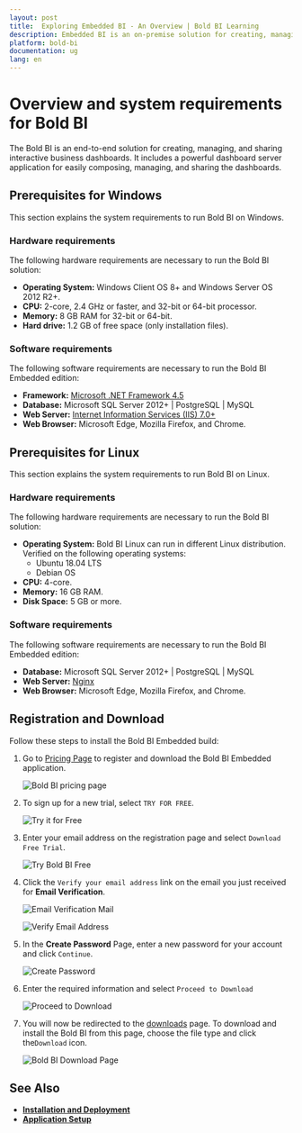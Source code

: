 ```yaml
---
layout: post
title:  Exploring Embedded BI - An Overview | Bold BI Learning
description: Embedded BI is an on-premise solution for creating, managing and sharing interactive business dashboards.
platform: bold-bi
documentation: ug
lang: en
---
```


# Overview and system requirements for Bold BI

The Bold BI is an end-to-end solution for creating, managing, and sharing interactive business dashboards. It includes a powerful dashboard server application for easily composing, managing, and sharing the dashboards.

## Prerequisites for Windows

This section explains the system requirements to run Bold BI on Windows. 

### Hardware requirements
     
The following hardware requirements are necessary to run the Bold BI solution:
* **Operating System:**  Windows Client OS 8+ and Windows Server OS 2012 R2+.
* **CPU:** 2-core, 2.4 GHz or faster, and 32-bit or 64-bit processor.
* **Memory:** 8 GB RAM for 32-bit or 64-bit.
* **Hard drive:** 1.2 GB of free space (only installation files).

### Software requirements

The following software requirements are necessary to run the Bold BI Embedded edition:
* **Framework:** [Microsoft .NET Framework 4.5](https://www.microsoft.com/en-in/download/details.aspx?id=30653)
* **Database:** Microsoft SQL Server 2012+ \| PostgreSQL \| MySQL
* **Web Server:** [Internet Information Services (IIS) 7.0+](https://en.wikipedia.org/wiki/Internet_Information_Services)
* **Web Browser:** Microsoft Edge, Mozilla Firefox, and Chrome.

## Prerequisites for Linux

This section explains the system requirements to run Bold BI on Linux. 

### Hardware requirements
     
The following hardware requirements are necessary to run the Bold BI solution:

* **Operating System:**  Bold BI Linux can run in different Linux distribution. Verified on the following operating systems:
    * Ubuntu 18.04 LTS
    * Debian OS
* **CPU:** 4-core.
* **Memory:** 16 GB RAM.
* **Disk Space:** 5 GB or more.

### Software requirements

The following software requirements are necessary to run the Bold BI Embedded edition:
* **Database:** Microsoft SQL Server 2012+ | PostgreSQL | MySQL
* **Web Server:** [Nginx](https://docs.microsoft.com/en-us/aspnet/core/host-and-deploy/linux-nginx?view=aspnetcore-3.1#install-nginx)
* **Web Browser:** Microsoft Edge, Mozilla Firefox, and Chrome.

## Registration and Download

Follow these steps to install the Bold BI Embedded build:

1. Go to <a href="https://www.boldbi.com/pricing" target="_blank">Pricing Page</a> to register and download the Bold BI Embedded application.

    ![Bold BI pricing page](/static/assets/installation-and-deployment/embedded-edition-overview-images/bold-bi-pricing-page.png)
 
2. To sign up for a new trial, select `TRY FOR FREE`.

    ![Try it for Free](/static/assets/installation-and-deployment/embedded-edition-overview-images/try-for-free.png)

3. Enter your email address on the registration page and select `Download Free Trial`.

    ![Try Bold BI Free](/static/assets/installation-and-deployment/embedded-edition-overview-images/try-bold-bi-free-page.png)

4. Click the `Verify your email address` link on the email you just received for **Email Verification**.

     ![Email Verification Mail](/static/assets/installation-and-deployment/embedded-edition-overview-images/email-verification-mail-page.png)

     ![Verify Email Address](/static/assets/installation-and-deployment/embedded-edition-overview-images/verify-email-address-page.png)
    
5. In the **Create Password** Page, enter a new password for your account and click `Continue`.

     ![Create Password](/static/assets/installation-and-deployment/embedded-edition-overview-images/create-password.png)

6. Enter the required information and select `Proceed to Download`

     ![Proceed to Download](/static/assets/installation-and-deployment/embedded-edition-overview-images/proceed-to-download-page.png)
 
7. You will now be redirected to the <a href="https://www.boldbi.com/account" target="_blank">downloads</a> page. To download and install the Bold BI from this page, choose the file type and click the`Download` icon.

    ![Bold BI Download Page](/static/assets/installation-and-deployment/embedded-edition-overview-images/bold-bi-download-page.png)

## See Also

* [**Installation and Deployment**](/deploying-bold-bi/deploying-in-windows/installation-and-deployment/)
* [**Application Setup**](/deploying-bold-bi/application-startup/)